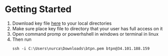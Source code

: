 # Getting Started

1. Download key file [here](./btpn.pem) to your local directories
2. Make sure place key file to directory that your user has full access on it
3. Open command promp or powerhshell in windows or terminal in linux
4. Then run
   ```
   ssh -i C:\Users\nurca\Downloads\btpn.pem btpn@34.101.188.159
   ```
